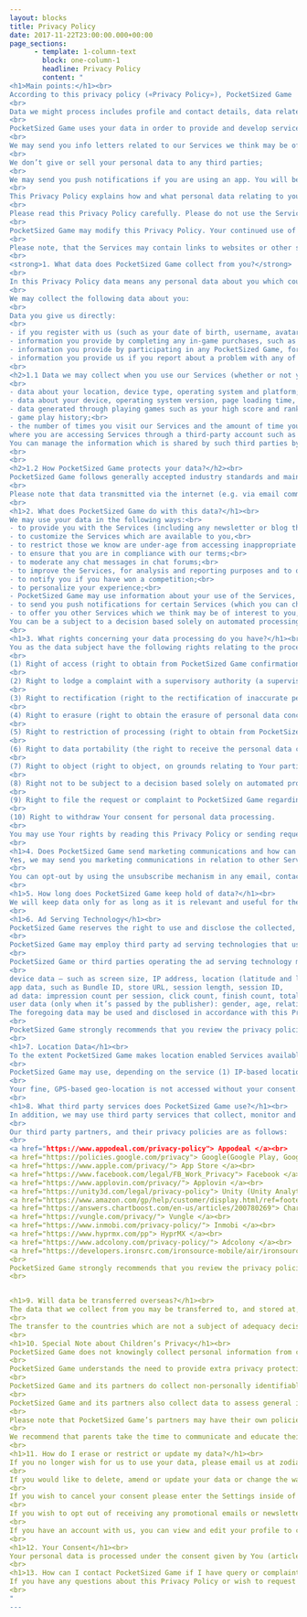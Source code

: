 ```yaml
---
layout: blocks
title: Privacy Policy
date: 2017-11-22T23:00:00.000+00:00
page_sections:
      - template: 1-column-text
        block: one-column-1
        headline: Privacy Policy
        content: "
<h1>Main points:</h1><br>
According to this privacy policy («Privacy Policy»), PocketSized Game  («PocketSized Game»)  also referred to as us/we/our in this Privacy Policy are providers and developers of products such as mobile game application and other services, at which this Privacy Policy is published («Services») under the brand name PocketSized Game;
<br>
Data we might process includes profile and contact details, data related to your use of services including game stats, posts, log in, traffic data, data relating to the device you use to access the services;
<br>
PocketSized Game uses your data in order to provide and develop services, improve and personalize the services, respond to queries and analyze use of our services;
<br>
We may send you info letters related to our Services we think may be of interest to you which you may unsubscribe at any time;
<br>
We don’t give or sell your personal data to any third parties;
<br>
We may send you push notifications if you are using an app. You will be given a one-time option to allow such notifications or not. You can always use your device settings to control these;
<br>
This Privacy Policy explains how and what personal data relating to you we may use in relation to our services. This Privacy Policy complies with General Data Protection Regulation 2016/679 of 27 April 2016 (hereinafter “GDPR”).
<br>
Please read this Privacy Policy carefully. Please do not use the Services if you do not agree to this Privacy Policy.
<br>
PocketSized Game may modify this Privacy Policy. Your continued use of Services will signify your acceptance of the changes to this Privacy Policy. We will notify you about such changes.
<br>
Please note, that the Services may contain links to websites or other services owned and operated by third parties. We do not endorse any such third-party services. We are not responsible or liable for anything that happens to you when you visit or use these services. PocketSized Game strongly recommends that you review the privacy policies and cookie usage of these third parties.
<br>
<strong>1. What data does PocketSized Game collect from you?</strong>
<br>
In this Privacy Policy data means any personal data about you which could identify you (by itself or in combination with other data) such as your name, address or email address.
<br>
We may collect the following data about you:
<br>
Data you give us directly:
<br>
- if you register with us (such as your date of birth, username, avatar - picture, password and email address) that you provide by entering any competitions or completing any surveys, including your scores and ranking in any competition;<br>
- information you provide by completing any in-game purchases, such as buying in-game currency and other items;<br>
- information you provide by participating in any PocketSized Game, forums or social media publics;<br>
- information you provide us if you report about a problem with any of Services;<br>
<br>
<h2>1.1 Data we may collect when you use our Services (whether or not you register with us):</h2>
<br>
- data about your location, device type, operating system and platform;<br>
- data about your device, operating system version, page loading time, network, generated device identifier information, hashed MAC address, referral source and IP address.<br>
- data generated through playing games such as your high score and rankings;<br>
- game play history;<br>
- the number of times you visit our Services and the amount of time you spend using the Services;
where you are accessing Services through a third-party account such as Facebook or Google - certain information relating to your account with those third parties including your name, user ID, gender, location (country and/or city specific), email address, date of birth, information from your public profile including friends and connections, log in details, avatar, gender and other information based on your use of our Services.<br>
You can manage the information which is shared by such third parties by amending your preferences through the privacy settings such third parties provide.
<br>
<br>
<h2>1.2 How PocketSized Game protects your data?</h2><br>
PocketSized Game follows generally accepted industry standards and maintains reasonable safeguards to attempt to ensure the security, integrity and privacy of the information in PocketSized Game’s possession.
<br>
Please note that data transmitted via the internet (e.g. via email communication) may be subject to security breaches. Complete protection of your data from third-party access is not possible.
<br>
<h1>2. What does PocketSized Game do with this data?</h1><br>
We may use your data in the following ways:<br>
- to provide you with the Services (including any newsletter or blog that you subscribe to with us (which you can opt out of at any time));<br>
- to customize the Services which are available to you,<br>
- to restrict those we know are under-age from accessing inappropriate content;<br>
- to ensure that you are in compliance with our terms;<br>
- to moderate any chat messages in chat forums;<br>
- to improve the Services, for analysis and reporting purposes and to offer you technical support or respond to your questions. This also includes using data to log any crashes in our provision of the Services, so we may report such interruptions (in this regard, we may use a third party to assist us);<br>
- to notify you if you have won a competition;<br>
- to personalize your experience;<br>
- PocketSized Game may use information about your use of the Services, such as your high scores, game rankings and avatars, in order to provide marketing for Services that we believe may be of interest to you;<br>
- to send you push notifications for certain Services (which you can choose not to accept or turn off by visiting the settings section of your device and selecting the appropriate setting;<br>
- to offer you other Services which we think may be of interest to you, by email or push notifications.<br>
You can be a subject to a decision based solely on automated processing, including profiling. It means that you can receive some information or offers which are based only on automated processing of your personal information (for example, personalized advertisements). You have the right to refuse to be a subject to a decision based solely on automated processing, including profiling. In this regard if You refuse to be a subject to a decision based solely on automated processing, including profiling, please, either don't agree with this Privacy Policy or if you wish to cancel your consent please enter the Settings inside of the mobile application developed by PocketSized Game and choose appropriate option.<br>
<br>
<h1>3. What rights concerning your data processing do you have?</h1><br>
You as the data subject have the following rights relating to the processing of Your personal data:<br>
<br>
(1) Right of access (right to obtain from PocketSized Game confirmation as to whether Your personal data are being processed and other information concerning Your personal data, including information about the purposes of processing, the categories of processed personal data, the categories of recipients of Your personal data, the period of personal data storage, the existence of automated decision-making, including profiling, in respect of Your personal data);
<br>
(2) Right to lodge a complaint with a supervisory authority (a supervisory authority is a state authority in your country which supervises the compliance with GDPR by legal and natural persons that process personal data of data subjects);
<br>
(3) Right to rectification (right to the rectification of inaccurate personal data concerning You);
<br>
(4) Right to erasure (right to obtain the erasure of personal data concerning You);
<br>
(5) Right to restriction of processing (right to obtain from PocketSized Game the restriction of processing on the legal grounds provided in Art.18 GDPR (for example, when the accuracy of the personal data is contested by You or We no longer needs the personal data for the purposes of the processing));
<br>
(6) Right to data portability (the right to receive the personal data concerning You, which You has provided to PocketSized Game, in a structured, commonly used and machine-readable format, and the right to transmit those data to another controller without hindrance from PocketSized Game to which the personal data have been provided);
<br>
(7) Right to object (right to object, on grounds relating to Your particular situation, at any time to processing of personal data concerning You, including the right to object at any time to processing of personal data concerning You for marketing purposes);
<br>
(8) Right not to be subject to a decision based solely on automated processing, including profiling;
<br>
(9) Right to file the request or complaint to PocketSized Game regarding your personal data processing.
<br>
(10) Right to withdraw Your consent for personal data processing.
<br>
You may use Your rights by reading this Privacy Policy or sending requests relating to the rights provided in paras. (3)-(10) to Our e-mail specified in Chapter 13 “How can I contact PocketSized Game if I have query or complaint about data protection?” of this Privacy Policy.
<br>
<h1>4. Does PocketSized Game send marketing communications and how can I opt out?</h1><br>
Yes, we may send you marketing communications in relation to other Services that we think may be of interest to you via email or push notification. This would only ever be in relation to other similar Services of PocketSized Game however. We do not provide your data to third parties so that they can send you marketing materials without your consent.
<br>
You can opt-out by using the unsubscribe mechanism in any email, contact us as set out below or, in relation to push notifications, by choosing not to accept them or by turning them off by visiting the settings on your device and selecting the appropriate setting.
<br>
<h1>5. How long does PocketSized Game keep hold of data?</h1><br>
We will keep data only for as long as it is relevant and useful for the purpose for which it was originally collected while you employ our Services (for example, play our games) and otherwise where required by law, including without limitations whilst you continue to have access to the Services. If you decide to delete an account you have with us and give up using our Services, we will delete your personal data as soon as technically possible. Nevertheless, certain data does stay on our PocketSized Game system for administrative purposes (for archiving purposes, scientific or historical research purposes or statistical purposes and to defend or bring any legal action). We also will process those personal data which is needed to comply with the requirements of applicable laws (e.g. tax and accounting requirements) or for our detection, investigation and prevention of cheating at the Services. Please email us at zodiarkgame@gmail.com for information regarding retention periods.
<br>
<h1>6. Ad Serving Technology</h1><br>
PocketSized Game reserves the right to use and disclose the collected, non-personal data for purposes of advertising by PocketSized Game or PocketSized Game’s partners and contractors. 
<br>
PocketSized Game may employ third party ad serving technologies that use certain methods to collect information as a result of ad serving through Services. 
<br>
PocketSized Game or third parties operating the ad serving technology may use demographic and geo-location information as well as information logged from your hardware or device to ensure that relevant advertising is presented within the Service. PocketSized Game or third parties may collect and use data, for such purposes, including but not limited to, such as:
<br>
device data — such as screen size, IP address, location (latitude and longitude), battery charge level, time zone, etc.,
app data, such as Bundle ID, store URL, session length, session ID,
ad data: impression count per session, click count, finish count, total impression count,
user data (only when it’s passed by the publisher): gender, age, relationship status, interests.
The foregoing data may be used and disclosed in accordance with this Privacy Policy and the privacy policy of the company providing the ad serving technology.
<br>
PocketSized Game strongly recommends that you review the privacy policies and cookie usage of our third parties partners.
<br>
<h1>7. Location Data</h1><br>
To the extent PocketSized Game makes location enabled Services available and you use such Services, PocketSized Game may collect and process your location data to provide location related Services and advertisements. For example, some add-ons or offers may be available at dedicated locations. The location data is processed and stored only for the duration that is required for the provision of the location related Services.
<br>
PocketSized Game may use, depending on the service (1) IP-based location based on the IP address presented by the end-user, (2) fine geo-location data based on coordinates obtained from a mobile device’s GPS radio, or (3) coarse, network-based geo-location data based on proximity of network towers or the location of WiFi networks. 
<br>
Your fine, GPS-based geo-location is not accessed without your consent. Notwithstanding PocketSized Game’ partners who are providing location related parts of the Service, PocketSized Game will not share your GPS geo-location with third parties without your consent. To the extent PocketSized Game makes available GPS geo-location to third parties in accordance with this Privacy Policy, it will be provided anonymously.
<br>
<h1>8. What third party services does PocketSized Game use?</h1><br>
In addition, we may use third party services that collect, monitor and analyse data. Here is the list of third party services we might use.
<br>
Our third party partners, and their privacy policies are as follows:
<br>
<a href="https://www.appodeal.com/privacy-policy"> Appodeal </a><br>
<a href="https://policies.google.com/privacy"> Google(Google Play, Google Play Games, Google Play Services, Google Firebase, Admob) </a><br>
<a href="https://www.apple.com/privacy/"> App Store </a><br>
<a href="https://www.facebook.com/legal/FB_Work_Privacy"> Facebook </a><br>
<a href="https://www.applovin.com/privacy/"> Applovin </a><br>
<a href="https://unity3d.com/legal/privacy-policy"> Unity (Unity Analytics, Unity IAP PURCHASE) </a><br>
<a href="https://www.amazon.com/gp/help/customer/display.html/ref=footer_privacy?ie=UTF8&nodeId=468496"> Amazon </a><br>
<a href="https://answers.chartboost.com/en-us/articles/200780269"> Chartboost </a><br>
<a href="https://vungle.com/privacy/"> Vungle </a><br>
<a href="https://www.inmobi.com/privacy-policy/"> Inmobi </a><br>
<a href="https://www.hyprmx.com/pp"> HyprMX </a><br>
<a href="https://www.adcolony.com/privacy-policy/"> Adcolony </a><br>
<a href="https://developers.ironsrc.com/ironsource-mobile/air/ironsource-mobile-privacy-policy/"> Iron Source</a><br>
<br>
PocketSized Game strongly recommends that you review the privacy policies and cookie usage of our third party partners.
<br>


<h1>9. Will data be transferred overseas?</h1><br>
The data that we collect from you may be transferred to, and stored at, a destination outside of the UK or the European Economic Area (EEA), such as the US (where some our third-party cloud-based servers are based). It may also be processed by PocketSized Game companies or by one of our third-party partners operating outside of the UK or EEA. This transfer is required to host the Services, provide you with support services, perform backups of your data, allow you to use the Services and the Website and to process your payment details if you make any in game purchases. We will always ensure that any such transfers are conducted in accordance with relevant laws in order to ensure adequate protection.
<br>
The transfer to the countries which are not a subject of adequacy decision is based on your consent (article 45, 49.1 (a) of GDPR). We will request your consent to data transfer to such countries before we begin our data processing activities. We take all the appropriate measures in order to ensure confidentiality and security of your personal data.
<br>
<h1>10. Special Note about Children’s Privacy</h1><br>
PocketSized Game does not knowingly collect personal information from children under 16 years of age. If PocketSized Game learns that PocketSized Game has inadvertently gathered personal data from children under 16 years of age, PocketSized Game will take reasonable measures to promptly delete such personal data from PocketSized Game’ records.   
<br>
PocketSized Game understands the need to provide extra privacy protections to users who are children. To that end, features and services such as social networking plug-ins, behaviorally targeted advertising, and collection of data for the purpose of building user profiles are not available to users under 16. PocketSized Game also does not allow our third party partners who engage in such practices to access personally identifiable data from users under 16.  
<br>
PocketSized Game and its partners do collect non-personally identifiable (anonymous) data from children.
<br>
PocketSized Game and its partners also collect data to assess general information about the use of products, such as the number of visitors to our sites and services and which sections of a site or service are popular. This data does not identify users.
<br>
Please note that PocketSized Game’s partners may have their own policies related to tracking technologies for analytics and ad-serving purposes. While PocketSized Game requires that, companies comply with PocketSized Game’ privacy policy before PocketSized Game allows those companies to access our sites and services. PocketSized Game encourages parents to review the list of operators below and to become familiar with those parties policies and practices.
<br>
We recommend that parents take the time to communicate and educate their children about Internet Safety.
<br>
<h1>11. How do I erase or restrict or update my data?</h1><br>
If you no longer wish for us to use your data, please email us at zodiarkgame@gmail.com. Please note that this may affect the provision of our Services to you, for example, you may not be able to enter any competitions or make any in game purchases.
<br>
If you would like to delete, amend or update your data or change the way we may use it, then please email us at martin.vuminhduc@gmail.com.
<br>
If you wish to cancel your consent please enter the Settings inside of the mobile application developed by PocketSized Game and choose appropriate option.
<br>
If you wish to opt out of receiving any promotional emails or newsletters you can do so by clicking on the unsubscribe here link at the bottom of each email. To change or delete push notifications, visit the settings section on your device and select the appropriate setting.
<br>
If you have an account with us, you can view and edit your profile to change the settings in order to prevent others being able to add you as a friend.
<br>
<h1>12. Your Consent</h1><br>
Your personal data is processed under the consent given by You (article 6.1 (a) of GDPR). We ask You for providing Us with the consent before processing Your personal data.
<br>
<h1>13. How can I contact PocketSized Game if I have query or complaint about data protection?</h1><br>
If you have any questions about this Privacy Policy or wish to request a copy of the data which we hold about you, please contact at martin.vuminhduc@gmail.com.
<br>
"
---
```

